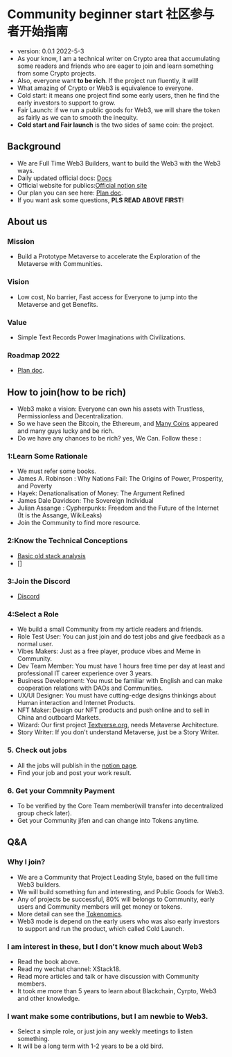 # Community beginner start 社区参与者开始指南
+ version: 0.0.1 2022-5-3
+ As your know, I am a technical writer on Crypto area that accumulating some readers and friends who are eager to join and learn something from some Crypto projects.
+ Also, everyone want **to be rich**. If the project run fluently, it will!
+ What amazing of Crypto or Web3 is equivalence to everyone.
+ Cold start: it means one project find some early users, then he find the early investors to support to grow.
+ Fair Launch: if we run a public goods for Web3, we will share the token as fairly as we can to smooth the inequity.
+ **Cold start and Fair launch** is the two sides of same coin: the project.

## Background
+ We are Full Time Web3 Builders, want to build the Web3 with the Web3 ways.
+ Daily updated official docs: [Docs](https://Textverse.org)
+ Official website for publics:[Official notion site](https://textverse.super.site/)
+ Our plan you can see here: [Plan doc](https://www.kdocs.cn/l/cuFbU4wjIS2A).
+ If you want ask some questions, **PLS READ ABOVE FIRST**!

## About us
### Mission
+ Build a Prototype Metaverse to accelerate the Exploration of the Metaverse with Communities.
### Vision
+ Low cost, No barrier, Fast access for Everyone to jump into the Metaverse and get Benefits.
### Value
+ Simple Text Records Power Imaginations with Civilizations.
### Roadmap 2022
+ [Plan doc](https://www.kdocs.cn/l/cuFbU4wjIS2A).

## How to join(how to be rich)
+ Web3 make a vision: Everyone can own his assets with Trustless, Permissionless and Decentralization.
+ So we have seen the Bitcoin, the Ethereum, and [Many Coins](https://coinmarketcap.com/) appeared and many guys lucky and be rich.
+ Do we have any chances to be rich? yes, We Can. Follow these :

### 1:Learn Some Rationale
+ We must refer some books.
+ James A. Robinson : Why Nations Fail: The Origins of Power, Prosperity, and Poverty
+ Hayek: Denationalisation of Money: The Argument Refined
+ James Dale Davidson: The Sovereign Individual
+ Julian Assange : Cypherpunks: Freedom and the Future of the Internet (It is the Assange, WikiLeaks)
+ Join the Community to find more resource.

### 2:Know the Technical Conceptions
+ [Basic old stack analysis](https://multicoin.capital/2019/12/13/the-web3-stack-2019-edition/)
+ []

### 3:Join the Discord
+ [Discord](https://discord.gg/BSqnVqZTgs)

### 4:Select a Role
+ We build a small Community from my article readers and friends.
+ Role Test User:  You can just join and do test jobs and give feedback as a normal user.
+ Vibes Makers: Just as a free player, produce vibes and Meme in Community.
+ Dev Team Member: You must have 1 hours free time per day at least and professional IT career experience over 3 years.
+ Business Development: You must be familiar with English and can make cooperation relations with DAOs and Communities.
+ UX/UI Designer: You must have cutting-edge designs thinkings about Human interaction and Internet Products.
+ NFT Maker: Design our NFT products and push online and to sell in China and outboard Markets.
+ Wizard: Our first project [Textverse.org](../README.md), needs Metaverse Architecture.
+ Story Writer: If you don't understand Metaverse, just be a Story Writer.

### 5. Check out jobs
+ All the jobs will publish in the [notion page]().
+ Find your job and post your work result.

### 6. Get your Commnity Payment
+ To be verified by the Core Team member(will transfer into decentralized group check later).
+ Get your Community jifen and can change into Tokens anytime.

## Q&A
### Why I join?
+ We are a Community that Project Leading Style, based on the full time Web3 builders.
+ We will build something fun and interesting, and Public Goods for Web3.
+ Any of projects be successful, 80% will belongs to Community, early users and Community members will get money or tokens.
+ More detail can see the [Tokenomics](../tokenomics/Tokenomics.md).
+ Web3 mode is depend on the early users who was also early investors to support and run the product, which called Cold Launch.

### I am interest in these, but I don't know much about Web3
+ Read the book above.
+ Read my wechat channel: XStack18.
+ Read more articles and talk or have discussion with Community members.
+ It took me more than 5 years to learn about Blackchain, Cyrpto, Web3 and other knowledge.

### I want make some contributions, but I am newbie to Web3.
+ Select a simple role, or just join any weekly meetings to listen something.
+ It will be a long term with 1-2 years to be a old bird.